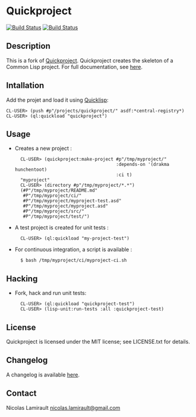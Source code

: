 # Quickproject

[![Build Status](http://img.shields.io/travis/nlamirault/quickproject.svg)](https://travis-ci.org/nlamirault/quickproject)
[![Build Status](https://drone.io/github.com/nlamirault/cl-cloudstack-client/status.png)](https://drone.io/github.com/nlamirault/cl-cloudstack-client/latest)


## Description

This is a fork of [Quickproject](https://github.com/xach/quickproject).
Quickproject creates the skeleton of a Common Lisp project.
For full documentation, see [here](http://xach.com/lisp/quickproject).


## Intallation

Add the projet and load it using [Quicklisp](http://www.quicklisp.org):

    CL-USER> (push #p"/projects/quickproject/" asdf:*central-registry*)
    CL-USER> (ql:quickload "quickproject")


## Usage

* Creates a new project :

        CL-USER> (quickproject:make-project #p"/tmp/myproject/"
                                            :depends-on '(drakma hunchentoot)
                                            :ci t)
        "myproject"
        CL-USER> (directory #p"/tmp/myproject/*.*")
        (#P"/tmp/myproject/README.md"
		 #P"/tmp/myproject/ci/"
         #P"/tmp/myproject/myproject-test.asd"
		 #P"/tmp/myproject/myproject.asd"
         #P"/tmp/myproject/src/"
		 #P"/tmp/myproject/test/")

* A test project is created for unit tests :

        CL-USER> (ql:quickload "my-project-test")

* For continuous integration, a script is available :

        $ bash /tmp/myproject/ci/myproject-ci.sh


## Hacking

* Fork, hack and run unit tests:

        CL-USER> (ql:quickload "quickproject-test")
		CL-USER> (lisp-unit:run-tests :all :quickproject-test)


## License

Quickproject is licensed under the MIT license; see LICENSE.txt for
details.

## Changelog

A changelog is available [here](ChangeLog.md).


## Contact

Nicolas Lamirault <nicolas.lamirault@gmail.com>
